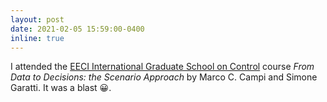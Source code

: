 ```yaml
---
layout: post
date: 2021-02-05 15:59:00-0400
inline: true
---
```


I attended the [EECI International Graduate School on Control](http://www.eeci-igsc.eu/) course *From Data to Decisions: the Scenario Approach* by Marco C. Campi and Simone Garatti. It was a blast 😀.
